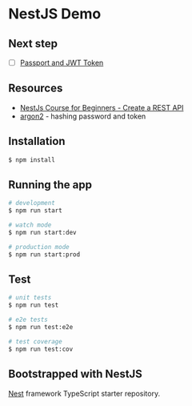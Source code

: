 # NestJS Demo

## Next step

- [ ] [Passport and JWT Token](https://youtu.be/GHTA143_b-s?t=5233)

## Resources

- [NestJs Course for Beginners - Create a REST API](https://www.youtube.com/watch?v=GHTA143_b-s)
- [argon2](https://github.com/ranisalt/node-argon2) - hashing password and token

## Installation

```bash
$ npm install
```

## Running the app

```bash
# development
$ npm run start

# watch mode
$ npm run start:dev

# production mode
$ npm run start:prod
```

## Test

```bash
# unit tests
$ npm run test

# e2e tests
$ npm run test:e2e

# test coverage
$ npm run test:cov
```

## Bootstrapped with NestJS

[Nest](https://github.com/nestjs/nest) framework TypeScript starter repository.
